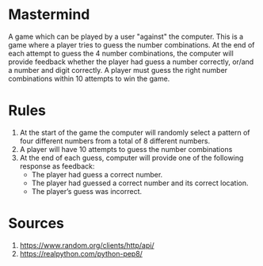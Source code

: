 # Mastermind
A game which can be played by a user "against" the computer. This is a game where a player tries to guess the number combinations. At the end of each attempt to guess the 4 number combinations, the computer will provide feedback whether the player had guess a number correctly, or/and a number and digit correctly. A player must guess the right number combinations within 10 attempts to win the game.


# Rules
1. At the start of the game the computer will randomly select a pattern of four different numbers from a total of 8 different numbers.
2. A player will have 10 attempts to guess the number combinations
3. At the end of each guess, computer will provide one of the following response as feedback:
    - The player had guess a correct number.
    - The player had guessed a correct number and its correct location.
    - The player’s guess was incorrect.

# Sources
1. https://www.random.org/clients/http/api/
2. https://realpython.com/python-pep8/ 

